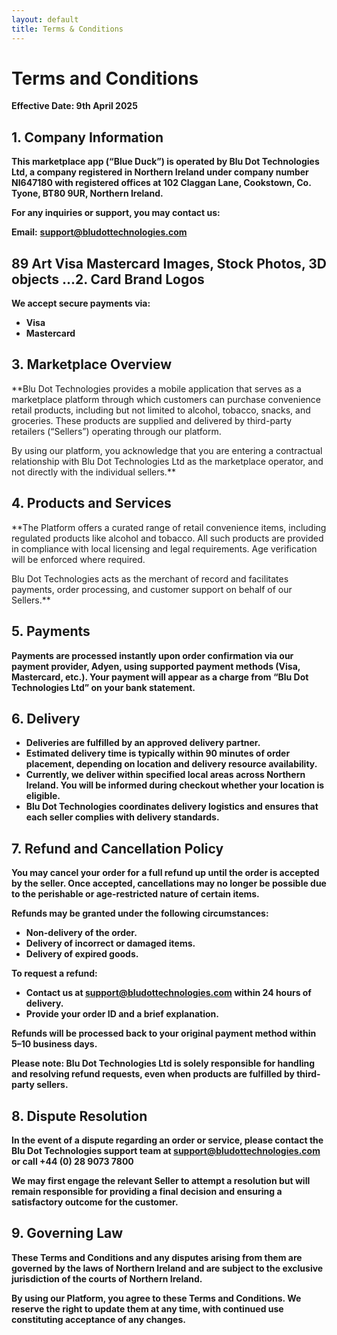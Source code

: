 ```yaml
---
layout: default
title: Terms & Conditions
---
```


# Terms and Conditions

**Effective Date: 9th April 2025**

## 1. Company Information

**This marketplace app (“Blue Duck”) is operated by Blu Dot Technologies Ltd, a company registered in Northern Ireland under company number NI647180 with registered offices at 102 Claggan Lane, Cookstown, Co. Tyone, BT80 9UR, Northern Ireland.**

**For any inquiries or support, you may contact us:**

**Email:** **support@bludottechnologies.com**

## 89 Art Visa Mastercard Images, Stock Photos, 3D objects ...2. Card Brand Logos

**We accept secure payments via:**

- **Visa**
- **Mastercard**

## 3. Marketplace Overview

\*\*Blu Dot Technologies provides a mobile application that serves as a marketplace platform through which customers can purchase convenience retail products, including but not limited to alcohol, tobacco, snacks, and groceries. These products are supplied and delivered by third-party retailers (“Sellers”) operating through our platform.

By using our platform, you acknowledge that you are entering a contractual relationship with Blu Dot Technologies Ltd as the marketplace operator, and not directly with the individual sellers.\*\*

## 4. Products and Services

\*\*The Platform offers a curated range of retail convenience items, including regulated products like alcohol and tobacco. All such products are provided in compliance with local licensing and legal requirements. Age verification will be enforced where required.

Blu Dot Technologies acts as the merchant of record and facilitates payments, order processing, and customer support on behalf of our Sellers.\*\*

## 5. Payments

**Payments are processed instantly upon order confirmation via our payment provider, Adyen, using supported payment methods (Visa, Mastercard, etc.). Your payment will appear as a charge from “Blu Dot Technologies Ltd” on your bank statement.**

## 6. Delivery

- **Deliveries are fulfilled by an approved delivery partner.**
- **Estimated delivery time is typically within 90 minutes of order placement, depending on location and delivery resource availability.**
- **Currently, we deliver within specified local areas across Northern Ireland. You will be informed during checkout whether your location is eligible.**
- **Blu Dot Technologies coordinates delivery logistics and ensures that each seller complies with delivery standards.**

## 7. Refund and Cancellation Policy

**You may cancel your order for a full refund up until the order is accepted by the seller. Once accepted, cancellations may no longer be possible due to the perishable or age-restricted nature of certain items.**

**Refunds may be granted under the following circumstances:**

- **Non-delivery of the order.**
- **Delivery of incorrect or damaged items.**
- **Delivery of expired goods.**

**To request a refund:**

- **Contact us at support@bludottechnologies.com within 24 hours of delivery.**
- **Provide your order ID and a brief explanation.**

**Refunds will be processed back to your original payment method within 5–10 business days.**

**Please note: Blu Dot Technologies Ltd is solely responsible for handling and resolving refund requests, even when products are fulfilled by third-party sellers.**

## 8. Dispute Resolution

**In the event of a dispute regarding an order or service, please contact the Blu Dot Technologies support team at support@bludottechnologies.com or call +44 (0) 28 9073 7800**

**We may first engage the relevant Seller to attempt a resolution but will remain responsible for providing a final decision and ensuring a satisfactory outcome for the customer.**

## 9. Governing Law

**These Terms and Conditions and any disputes arising from them are governed by the laws of Northern Ireland and are subject to the exclusive jurisdiction of the courts of Northern Ireland.**

**By using our Platform, you agree to these Terms and Conditions. We reserve the right to update them at any time, with continued use constituting acceptance of any changes.**
